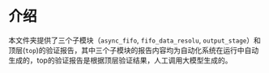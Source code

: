 # 介绍

本文件夹提供了三个子模块（`async_fifo`, `fifo_data_resolu`, `output_stage`）和顶层(`top`)的验证报告，其中三个子模块的报告内容均为自动化系统在运行中自动生成的，top的验证报告是根据顶层验证结果，人工调用大模型生成的。